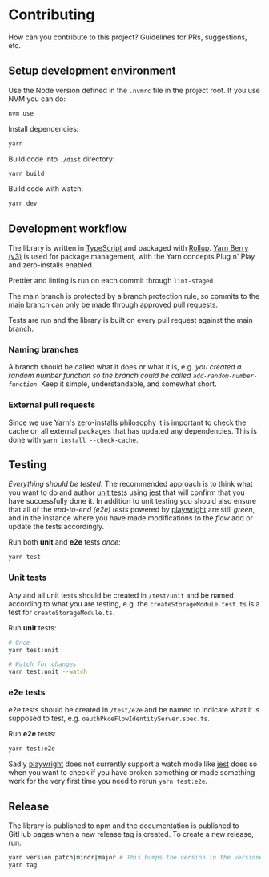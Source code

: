 # Contributing

How can you contribute to this project? Guidelines for PRs, suggestions, etc.

## Setup development environment

Use the Node version defined in the `.nvmrc` file in the project root. If you use NVM you can do:

```bash
nvm use
```

Install dependencies:

```bash
yarn
```

Build code into `./dist` directory:

```bash
yarn build
```

Build code with watch:

```bash
yarn dev
```

## Development workflow

The library is written in [TypeScript](https://www.typescriptlang.org/) and packaged with [Rollup](https://rollupjs.org/). [Yarn Berry (v3)](https://yarnpkg.com/) is used for package management, with the Yarn concepts Plug n' Play and zero-installs enabled.

Prettier and linting is run on each commit through `lint-staged.`

The main branch is protected by a branch protection rule, so commits to the main branch can only be made through approved pull requests.

Tests are run and the library is built on every pull request against the main branch.

### Naming branches

A branch should be called what it does or what it is, e.g. _you created a random number function so the branch could be called `add-random-number-function`_. Keep it simple, understandable, and somewhat short.

### External pull requests

Since we use Yarn's zero-installs philosophy it is important to check the cache on all external packages that has updated any dependencies. This is done with `yarn install --check-cache`.

## Testing

_Everything should be tested_. The recommended approach is to think what you want to do and author [unit tests](https://en.wikipedia.org/wiki/Unit_testing) using [jest](https://jestjs.io/) that will confirm that you have successfully done it. In addition to unit testing you should also ensure that all of the _end-to-end (e2e) tests_ powered by [playwright](https://playwright.dev/) are still _green_, and in the instance where you have made modifications to the _flow_ add or update the tests accordingly.

Run both **unit** and **e2e** tests _once_:

```bash
yarn test
```

### Unit tests

Any and all unit tests should be created in `/test/unit` and be named according to what you are testing, e.g. the `createStorageModule.test.ts` is a test for `createStorageModule.ts`.

Run **unit** tests:

```bash
# Once
yarn test:unit

# Watch for changes
yarn test:unit --watch
```

### e2e tests

e2e tests should be created in `/test/e2e` and be named to indicate what it is supposed to test, e.g. `oauthPkceFlowIdentityServer.spec.ts`.

Run **e2e** tests:

```bash
yarn test:e2e
```

Sadly [playwright](https://playwright.dev/) does not currently support a watch mode like [jest](https://jestjs.io/) does so when you want to check if you have broken something or made something work for the very first time you need to rerun `yarn test:e2e`.

## Release

The library is published to npm and the documentation is published to GitHub pages when a new release tag is created. To create a new release, run:

```bash
yarn version patch|minor|major # This bumps the version in the versioned files, e.g. yarn version minor will bump version to the next minor version number
yarn tag

```

